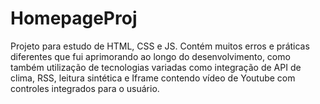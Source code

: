 # HomepageProj
Projeto para estudo de HTML, CSS e JS. 
Contém muitos erros e práticas diferentes que fui aprimorando ao longo do desenvolvimento, 
como também utilização de tecnologias variadas como integração de API de clima, RSS, leitura sintética e
Iframe contendo vídeo de Youtube com controles integrados para o usuário.
